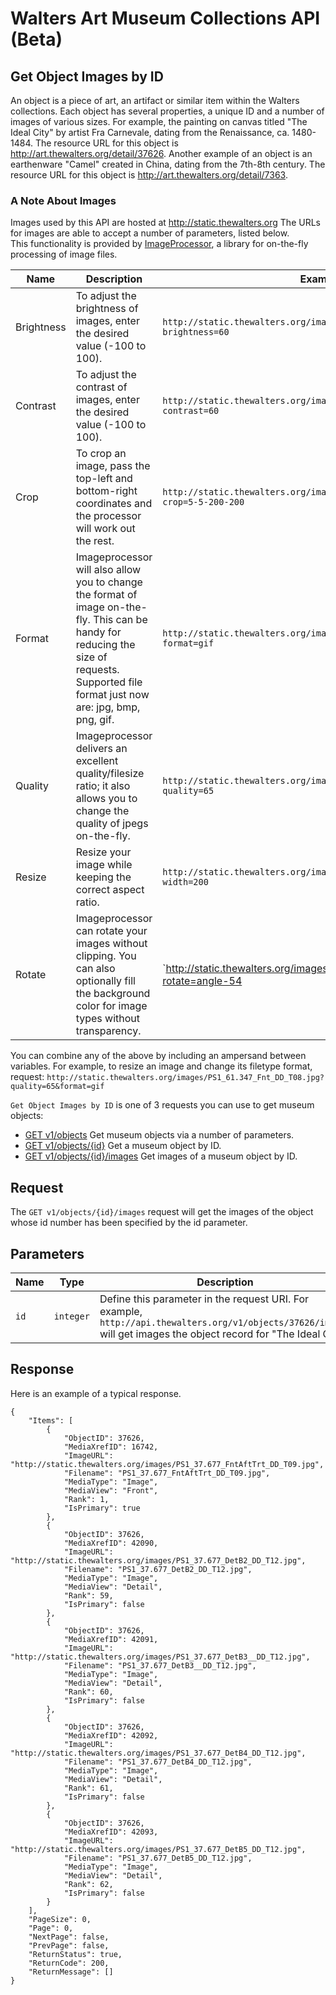Walters Art Museum Collections API (Beta)
================================================================================

## Get Object Images by ID

An object is a piece of art, an artifact or similar item within the Walters collections. Each object has several properties, a unique ID and a number of images of various sizes. For example, the painting on canvas titled "The Ideal City" by artist Fra Carnevale, dating from the Renaissance, ca. 1480-1484. The resource URL for this object is http://art.thewalters.org/detail/37626. Another example of an object is an earthenware "Camel" created in China, dating from the 7th-8th century. The resource URL for this object is http://art.thewalters.org/detail/7363.

### A Note About Images

Images used by this API are hosted at http://static.thewalters.org The URLs for images are able to accept a number of parameters, listed below.  
This functionality is provided by [ImageProcessor](https://github.com/JimBobSquarePants/ImageProcessor), a library for on-the-fly processing of image files. 

Name | Description | Example
-----|------|--------------
Brightness | To adjust the brightness of images, enter the desired value (-100 to 100). | `http://static.thewalters.org/images/PS1_61.347_Fnt_DD_T08.jpg?brightness=60`
Contrast | To adjust the contrast of images, enter the desired value (-100 to 100). | `http://static.thewalters.org/images/PS1_61.347_Fnt_DD_T08.jpg?contrast=60`
Crop | To crop an image, pass the top-left and bottom-right coordinates and the processor will work out the rest. | `http://static.thewalters.org/images/PS1_61.347_Fnt_DD_T08.jpg?crop=5-5-200-200`
Format | Imageprocessor will also allow you to change the format of image on-the-fly. This can be handy for reducing the size of requests. Supported file format just now are: jpg, bmp, png, gif. | `http://static.thewalters.org/images/PS1_61.347_Fnt_DD_T08.jpg?format=gif`
Quality | Imageprocessor delivers an excellent quality/filesize ratio; it also allows you to change the quality of jpegs on-the-fly. | `http://static.thewalters.org/images/PS1_61.347_Fnt_DD_T08.jpg?quality=65`
Resize | Resize your image while keeping the correct aspect ratio. | `http://static.thewalters.org/images/PS1_61.347_Fnt_DD_T08.jpg?width=200`
Rotate | Imageprocessor can rotate your images without clipping. You can also optionally fill the background color for image types without transparency. | `http://static.thewalters.org/images/PS1_61.347_Fnt_DD_T08.jpg?rotate=angle-54|bgcolor-fff`

You can combine any of the above by including an ampersand between variables. For example, to resize an image and change its filetype format, request:  `http://static.thewalters.org/images/PS1_61.347_Fnt_DD_T08.jpg?quality=65&format=gif`

`Get Object Images by ID` is one of 3 requests you can use to get museum objects:
- [GET v1/objects](https://github.com/WaltersArtMuseum/walters-api/blob/master/objects-get.md) Get museum objects via a number of parameters.
- [GET v1/objects/{id}](https://github.com/WaltersArtMuseum/walters-api/blob/master/objects-id.md) Get a museum object by ID.
- [GET v1/objects/{id}/images](https://github.com/WaltersArtMuseum/walters-api/blob/master/object-image-id.md) Get images of a museum object by ID.


## Request

The `GET v1/objects/{id}/images` request will get the images of the object whose id number has been specified by the id parameter.


## Parameters

Name | Type | Description
-----|------|--------------
`id` | `integer` | Define this parameter in the request URI. For example, `http://api.thewalters.org/v1/objects/37626/images` will get images the object record for "The Ideal City."


## Response

Here is an example of a typical response.

```
{
    "Items": [
        {
            "ObjectID": 37626,
            "MediaXrefID": 16742,
            "ImageURL": "http://static.thewalters.org/images/PS1_37.677_FntAftTrt_DD_T09.jpg",
            "Filename": "PS1_37.677_FntAftTrt_DD_T09.jpg",
            "MediaType": "Image",
            "MediaView": "Front",
            "Rank": 1,
            "IsPrimary": true
        },
        {
            "ObjectID": 37626,
            "MediaXrefID": 42090,
            "ImageURL": "http://static.thewalters.org/images/PS1_37.677_DetB2_DD_T12.jpg",
            "Filename": "PS1_37.677_DetB2_DD_T12.jpg",
            "MediaType": "Image",
            "MediaView": "Detail",
            "Rank": 59,
            "IsPrimary": false
        },
        {
            "ObjectID": 37626,
            "MediaXrefID": 42091,
            "ImageURL": "http://static.thewalters.org/images/PS1_37.677_DetB3__DD_T12.jpg",
            "Filename": "PS1_37.677_DetB3__DD_T12.jpg",
            "MediaType": "Image",
            "MediaView": "Detail",
            "Rank": 60,
            "IsPrimary": false
        },
        {
            "ObjectID": 37626,
            "MediaXrefID": 42092,
            "ImageURL": "http://static.thewalters.org/images/PS1_37.677_DetB4_DD_T12.jpg",
            "Filename": "PS1_37.677_DetB4_DD_T12.jpg",
            "MediaType": "Image",
            "MediaView": "Detail",
            "Rank": 61,
            "IsPrimary": false
        },
        {
            "ObjectID": 37626,
            "MediaXrefID": 42093,
            "ImageURL": "http://static.thewalters.org/images/PS1_37.677_DetB5_DD_T12.jpg",
            "Filename": "PS1_37.677_DetB5_DD_T12.jpg",
            "MediaType": "Image",
            "MediaView": "Detail",
            "Rank": 62,
            "IsPrimary": false
        }
    ],
    "PageSize": 0,
    "Page": 0,
    "NextPage": false,
    "PrevPage": false,
    "ReturnStatus": true,
    "ReturnCode": 200,
    "ReturnMessage": []
}
```
